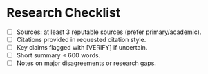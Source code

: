 # Research Checklist

- [ ] Sources: at least 3 reputable sources (prefer primary/academic).
- [ ] Citations provided in requested citation style.
- [ ] Key claims flagged with [VERIFY] if uncertain.
- [ ] Short summary ≤ 600 words.
- [ ] Notes on major disagreements or research gaps.
